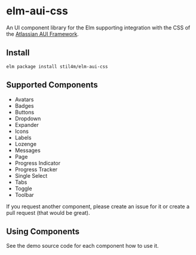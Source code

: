 # elm-aui-css

An UI component library for the Elm supporting integration with the CSS of the [Atlassian AUI Framework](https://docs.atlassian.com/aui).

## Install

```
elm package install stil4m/elm-aui-css
```

## Supported Components

* Avatars
* Badges
* Buttons
* Dropdown
* Expander
* Icons
* Labels
* Lozenge
* Messages
* Page
* Progress Indicator
* Progress Tracker
* Single Select
* Tabs
* Toggle
* Toolbar

If you request another component, please create an issue for it or create a pull request (that would be great).

## Using Components

See the demo source code for each component how to use it.
